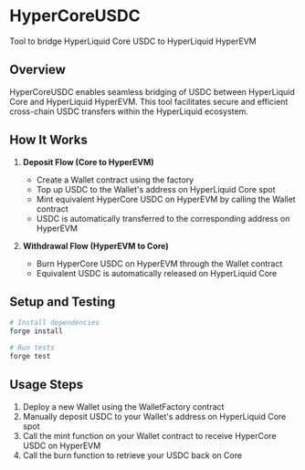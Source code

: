 # HyperCoreUSDC
Tool to bridge HyperLiquid Core USDC to HyperLiquid HyperEVM

## Overview
HyperCoreUSDC enables seamless bridging of USDC between HyperLiquid Core and HyperLiquid HyperEVM. This tool facilitates secure and efficient cross-chain USDC transfers within the HyperLiquid ecosystem.

## How It Works
1. **Deposit Flow (Core to HyperEVM)**
   - Create a Wallet contract using the factory
   - Top up USDC to the Wallet's address on HyperLiquid Core spot
   - Mint equivalent HyperCore USDC on HyperEVM by calling the Wallet contract
   - USDC is automatically transferred to the corresponding address on HyperEVM

2. **Withdrawal Flow (HyperEVM to Core)**
   - Burn HyperCore USDC on HyperEVM through the Wallet contract
   - Equivalent USDC is automatically released on HyperLiquid Core

## Setup and Testing
```bash
# Install dependencies
forge install

# Run tests
forge test
```

## Usage Steps
1. Deploy a new Wallet using the WalletFactory contract
2. Manually deposit USDC to your Wallet's address on HyperLiquid Core spot
3. Call the mint function on your Wallet contract to receive HyperCore USDC on HyperEVM
4. Call the burn function to retrieve your USDC back on Core
